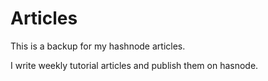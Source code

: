 # Articles

This is a backup for my hashnode articles.

I write weekly tutorial articles and publish them on hasnode. 
